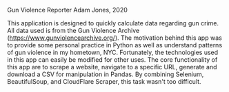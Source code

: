 Gun Violence Reporter 
Adam Jones, 2020

This application is designed to quickly calculate data regarding gun crime. All data used is from the Gun Violence Archive (https://www.gunviolencearchive.org/). The motivation behind this app was to provide some personal practice in Python as well as understand patterns of gun violence in my hometown, NYC. Fortunately, the technologies used in this app can easily be modified for other uses. The core functionality of this app are to scrape a website, navigate to a specific URL, generate and download a CSV for manipulation in Pandas. By combining Selenium, BeautifulSoup, and CloudFlare Scraper, this task wasn't too difficult.

